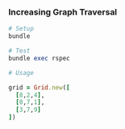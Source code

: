 ### Increasing Graph Traversal

```ruby
# Setup
bundle

# Test
bundle exec rspec

# Usage

grid = Grid.new([
  [8,2,4],
  [0,7,1],
  [3,7,9]
])
```
